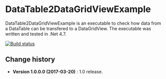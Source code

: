 DataTable2DataGridViewExample
====================================

DataTable2DataGridViewExample is an executable to check how data from a DataTable can be transfered to a DataGridView.
The executable was written and tested in .Net 4.7.

[![Build status](https://ci.appveyor.com/api/projects/status/ofu1tw09dl8j7j4g?svg=true)](https://ci.appveyor.com/project/SeppPenner/datatable2datagridviewexample)


Change history
--------------

* **Version 1.0.0.0 (2017-03-20)** : 1.0 release.
